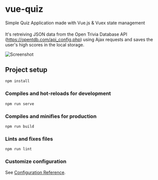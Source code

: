 # vue-quiz
Simple Quiz Application made with Vue.js & Vuex state management

####
It's retreiving JSON data from the Open Trivia Database API (https://opentdb.com/api_config.php) using Ajax requests
and saves the user's high scores in the local storage.

![Screenshot](https://user-images.githubusercontent.com/84223350/129460536-299e74d6-4764-4467-95a4-b0ec52afc0f9.jpg)



## Project setup
```
npm install
```

### Compiles and hot-reloads for development
```
npm run serve
```

### Compiles and minifies for production
```
npm run build
```

### Lints and fixes files
```
npm run lint
```

### Customize configuration
See [Configuration Reference](https://cli.vuejs.org/config/).
